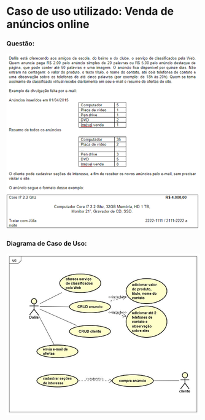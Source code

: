 # Caso de uso utilizado: Venda de anúncios online

### Questão:
![Questão](IMG/questaoAnunciosAP2.png)

### Diagrama de Caso de Uso:
![Use Case Diagram](IMG/AP2-DalilaAnuncios.jpg)